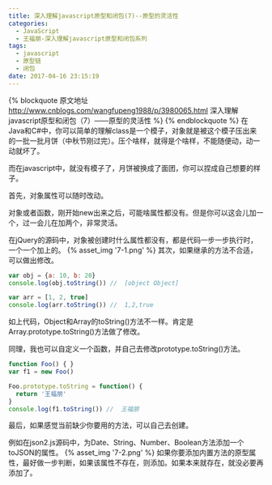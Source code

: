```yaml
---
title: 深入理解javascript原型和闭包(7)--原型的灵活性
categories:
  - JavaScript
  - 王福朋-深入理解javascript原型和闭包系列
tags:
  - javascript
  - 原型链
  - 闭包
date: 2017-04-16 23:15:19
---
```

{% blockquote 原文地址 http://www.cnblogs.com/wangfupeng1988/p/3980065.html 深入理解javascript原型和闭包（7）——原型的灵活性 %}
{% endblockquote %}
在Java和C#中，你可以简单的理解class是一个模子，对象就是被这个模子压出来的一批一批月饼（中秋节刚过完）。压个啥样，就得是个啥样，不能随便动，动一动就坏了。

而在javascript中，就没有模子了，月饼被换成了面团，你可以捏成自己想要的样子。



首先，对象属性可以随时改动。

对象或者函数，刚开始new出来之后，可能啥属性都没有。但是你可以这会儿加一个，过一会儿在加两个，非常灵活。

在jQuery的源码中，对象被创建时什么属性都没有，都是代码一步一步执行时，一个一个加上的。
{% asset_img '7-1.png' %}
其次，如果继承的方法不合适，可以做出修改。
```javascript
var obj = {a: 10, b: 20}
console.log(obj.toString()) //  [object Object]

var arr = [1, 2, true]
console.log(arr.toString()) //  1,2,true
```
如上代码，Object和Array的toString()方法不一样。肯定是Array.prototype.toString()方法做了修改。
<!-- more -->

同理，我也可以自定义一个函数，并自己去修改prototype.toString()方法。
```javascript
function Foo() { }
var f1 = new Foo()

Foo.prototype.toString = function() {
  return '王福朋'
}
console.log(f1.toString()) //  王福朋
```
最后，如果感觉当前缺少你要用的方法，可以自己去创建。

例如在json2.js源码中，为Date、String、Number、Boolean方法添加一个toJSON的属性。
{% asset_img '7-2.png' %}
如果你要添加内置方法的原型属性，最好做一步判断，如果该属性不存在，则添加。如果本来就存在，就没必要再添加了。